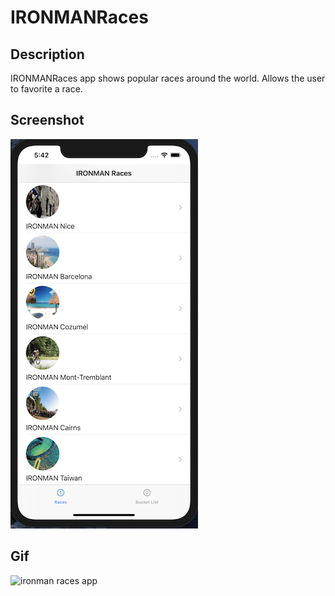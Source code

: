 # IRONMANRaces

## Description 

IRONMANRaces app shows popular races around the world. Allows the user to favorite a race.

## Screenshot

![home screen](Assets/homescreen.png)

## Gif

![ironman races app](Assets/ironman-races-app.gif)
